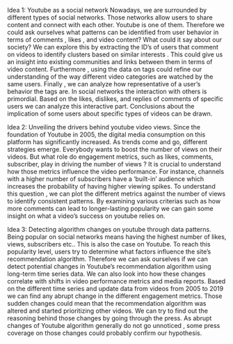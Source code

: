 Idea 1: Youtube as a social network
Nowadays, we are surrounded by different types of social networks. Those networks allow users to share content and connect with each other. Youtube is one of them. Therefore we could ask ourselves what patterns can be identified from user behavior in terms of comments , likes , and video content? What could it say about our society?
We can explore this by extracting the ID’s of users that comment on videos to identify  clusters based on  similar interests . This could give us an insight into existing communities and links between them in terms of video content. 
Furthermore , using the data on tags could refine our understanding of the way different video categories are watched by the same users. Finally , we can analyze how representative of a user’s behavior the tags are. 
In social networks the interaction with others is primordial. Based on the likes, dislikes, and replies of comments of specific users we can analyze this interactive part. Conclusions about the implication of some users about specific types of videos can be drawn. 

Idea 2: Unveiling the drivers behind youtube video views.
Since the foundation of Youtube in 2005, the digital media consumption on this platform has significantly increased. As trends come and go, different strategies emerge. Everybody wants to boost the number of views on their videos. But what role do engagement metrics, such as likes, comments, subscriber, play in driving the number of views ?
It is crucial to understand how those metrics influence the video performance. For instance, channels with a higher number of subscribers have a ‘built-in’ audience which increases the probability of having higher viewing spikes.
To understand this question , we can plot the different metrics against the number of views to identify consistent  patterns. By examining various criterias such as how more comments can lead to longer-lasting popularity we can gain some insight on what a video’s success on youtube relies on.

Idea 3: Detecting algorithm changes on youtube through data patterns.
Being popular on social networks means having the highest number of likes, views, subscribers etc.. This is also the case on Youtube. To reach this popularity level, users try to determine what factors influence the site’s recommendation algorithm. Therefore we can ask ourselves if we can  detect potential changes in Youtube’s recommendation algorithm using long-term time series data. We can also look into how these changes correlate with shifts in video performance metrics and media reports. 
Based on the different time series and update data  from videos from 2005 to 2019 we can  find any abrupt change in the different engagement metrics. Those sudden changes could mean that the recommendation algorithm was altered and started prioritizing other videos. We can try to find out the reasoning behind those changes  by going through the press. As abrupt changes of Youtube algorithm  generally do not go unnoticed ,   some press coverage on those changes could probably confirm our hypothesis.
